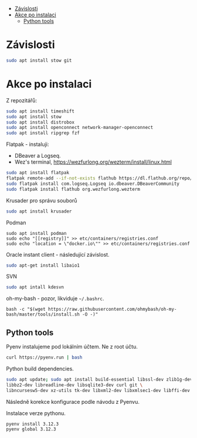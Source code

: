 - [Závislosti](#závislosti)
- [Akce po instalaci](#akce-po-instalaci)
  - [Python tools](#python-tools)


# Závislosti

```bash
sudo apt install stow git
```

# Akce po instalaci

Z repozitářů:

```bash
sudo apt install timeshift
sudo apt install stow
sudo apt install distrobox
sudo apt install openconnect network-manager-openconnect
sudo apt install ripgrep fzf
```

Flatpak - instaluji:

- DBeaver a Logseq.
- Wez's terminal, https://wezfurlong.org/wezterm/install/linux.html

```bash
sudo apt install flatpak
flatpak remote-add --if-not-exists flathub https://dl.flathub.org/repo/flathub.flatpakrepo
sudo flatpak install com.logseq.Logseq io.dbeaver.DBeaverCommunity
sudo flatpak install flathub org.wezfurlong.wezterm
```


Krusader pro správu souborů

```bash
sudo apt install krusader
```

Podman

```
sudo apt install podman
sudo echo "[[registry]]" >> etc/containers/registries.conf
sudo echo "location = \"docker.io\"" >> etc/containers/registries.conf
```

Oracle instant client - následující závislost.

```bash
sudo apt-get install libaio1
```

SVN

```bash
sudo apt intall kdesvn
```

oh-my-bash - pozor, likviduje `~/.bashrc`.

```
bash -c "$(wget https://raw.githubusercontent.com/ohmybash/oh-my-bash/master/tools/install.sh -O -)"
```


## Python tools

Pyenv instalujeme pod lokálním účtem. Ne z root účtu.

```bash
curl https://pyenv.run | bash
```

Python build dependencies.

```bash
sudo apt update; sudo apt install build-essential libssl-dev zlib1g-dev \
libbz2-dev libreadline-dev libsqlite3-dev curl git \
libncursesw5-dev xz-utils tk-dev libxml2-dev libxmlsec1-dev libffi-dev liblzma-dev
```

Následně korekce konfigurace podle návodu z Pyenvu.

Instalace verze pythonu.

```bash
pyenv install 3.12.3
pyenv global 3.12.3
```
